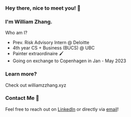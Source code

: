 ### Hey there, nice to meet you! 👋
### I'm William Zhang.
Who am I?
- Prev. Risk Advisory Intern @ Deloitte
- 4th year CS + Business (BUCS) @ UBC
- Painter extraordinaire :paintbrush:
- Going on exchange to Copenhagen in Jan - May 2023
### Learn more?
Check out williamzzhang.xyz
### Contact Me 💬
Feel free to reach out on [LinkedIn](https://www.linkedin.com/in/william-zhang-/) or directly via [email](mailto:william.zhang609@gmail.com)!
